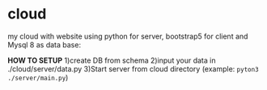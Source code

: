 # cloud
my cloud with website using python for server, bootstrap5 for client and Mysql 8 as data base:

**HOW TO SETUP**
 1)create DB from schema
 2)input your data in ./cloud/server/data.py
 3)Start server from cloud directory (example: ```pyton3 ./server/main.py```)
 
 
